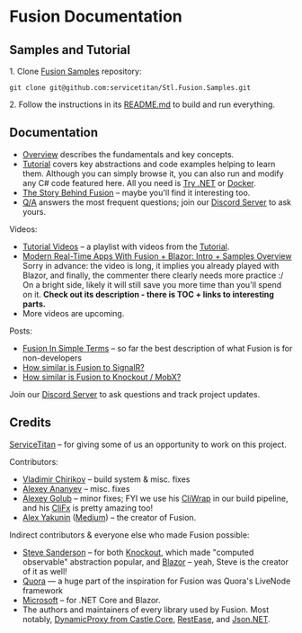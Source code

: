 # Fusion Documentation

## Samples and Tutorial

1\. Clone [Fusion Samples] repository:
```
git clone git@github.com:servicetitan/Stl.Fusion.Samples.git
```

2\. Follow the instructions in its
[README.md](https://github.com/servicetitan/Stl.Fusion.Samples/blob/master/README.md)
to build and run everything.

## Documentation

* [Overview] describes the fundamentals and key concepts.
* [Tutorial] covers key abstractions and code examples helping to learn them.
  Although you can simply browse it, you can also run and modify any
  C# code featured here. All you need is
  [Try .NET](https://github.com/dotnet/try/blob/master/DotNetTryLocal.md)
  or [Docker](https://www.docker.com/).  
* [The Story Behind Fusion](Story.md) &ndash; maybe you'll find
  it interesting too.
* [Q/A](QA.md) answers the most frequent questions; 
  join our [Discord Server] to ask yours.

Videos:
* [Tutorial Videos](https://www.youtube.com/playlist?list=PLKM0mLUUiLWHsvS6eOLb3IlhMiL9y3X_Z) &ndash;
  a playlist with videos from the [Tutorial].
* [Modern Real-Time Apps With Fusion + Blazor: Intro + Samples Overview](https://youtu.be/jYVe5yd0xuQ)
  Sorry in advance: the video is long, it implies you already played with Blazor, 
  and finally, the commenter there clearly needs more practice :/ 
  On a bright side, likely it will still save you more time than 
  you'll spend on it.
  **Check out its description - there is TOC + links to interesting parts.**
* More videos are upcoming.

Posts:
* [Fusion In Simple Terms](https://medium.com/@alexyakunin/stl-fusion-in-simple-terms-65b1975967ab?source=friends_link&sk=04e73e75a52768cf7c3330744a9b1e38) &ndash;
  so far the best description of what Fusion is for non-developers
* [How similar is Fusion to SignalR?](https://medium.com/@alexyakunin/how-similar-is-stl-fusion-to-signalr-e751c14b70c3?source=friends_link&sk=241d5293494e352f3db338d93c352249)
* [How similar is Fusion to Knockout / MobX?](https://medium.com/@alexyakunin/how-similar-is-stl-fusion-to-knockout-mobx-fcebd0bef5d5?source=friends_link&sk=a808f7c46c4d5613605f8ada732e790e)

Join our [Discord Server] to ask questions and track project updates.


## Credits

[ServiceTitan](https://www.servicetitan.com/) &ndash; for giving some of us
an opportunity to work on this project.

Contributors:
* [Vladimir Chirikov](https://github.com/vchirikov) &ndash; build system & misc. fixes
* [Alexey Ananyev](https://github.com/hypercodeplace) &ndash; misc. fixes
* [Alexey Golub](https://github.com/Tyrrrz) &ndash; minor fixes; FYI we use his 
  [CliWrap](https://github.com/Tyrrrz/CliWrap) in our build pipeline, and his
  [CliFx](https://github.com/Tyrrrz/CliFx) is pretty amazing too!
* [Alex Yakunin](https://github.com/alexyakunin) ([Medium](https://medium.com/@alexyakunin)) &ndash; 
  the creator of Fusion.

Indirect contributors & everyone else who made Fusion possible:
* [Steve Sanderson](http://blog.stevensanderson.com/) &ndash; 
  for both [Knockout](https://knockoutjs.com/), which made "computed observable" abstraction popular, 
  and [Blazor](https://dotnet.microsoft.com/apps/aspnet/web-apps/blazor) &ndash;
  yeah, Steve is the creator of it as well!
* [Quora](https://www.quora.com/) — a huge part of the inspiration for Fusion was Quora's LiveNode framework
* [Microsoft](microsoft.com) &ndash; for .NET Core and Blazor.
* The authors and maintainers of every library used by Fusion. Most notably,
  [DynamicProxy from Castle.Core](http://www.castleproject.org/projects/dynamicproxy/),
  [RestEase](https://github.com/canton7/RestEase), and 
  [Json.NET](https://www.newtonsoft.com/json).

[Overview]: Overview.md
[Tutorial]: https://github.com/servicetitan/Stl.Fusion.Samples/blob/master/docs/tutorial/README.md
[Discord Server]: https://discord.gg/EKEwv6d
[Fusion Samples]: https://github.com/servicetitan/Stl.Fusion.Samples